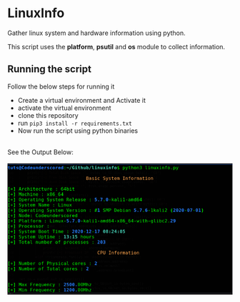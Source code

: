 # LinuxInfo

Gather linux system and hardware information using python.

This script uses the **platform**, **psutil** and **os** module to collect information.

## Running the script

Follow the below steps for running it

- Create a virtual environment and Activate it
- activate the virtual environment
- clone this repository
- run ```pip3 install -r requirements.txt```
- Now run the script using python binaries

<br/>
See the Output Below:
<br/><br/>
<img src="screenshots/screenshot-1.png"/>